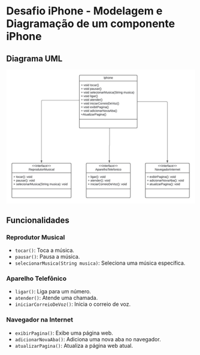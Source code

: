# Desafio iPhone - Modelagem e Diagramação de um componente iPhone 

## Diagrama UML
![Diagrama UML do iPhone](seets/DiagramaIphone.jpeg)


## Funcionalidades

### Reprodutor Musical
- `tocar()`: Toca a música.
- `pausar()`: Pausa a música.
- `selecionarMusica(String musica)`: Seleciona uma música específica.

### Aparelho Telefônico
- `ligar()`: Liga para um número.
- `atender()`: Atende uma chamada.
- `iniciarCorreioDeVoz()`: Inicia o correio de voz.

### Navegador na Internet
- `exibirPagina()`: Exibe uma página web.
- `adicionarNovaAba()`: Adiciona uma nova aba no navegador.
- `atualizarPagina()`: Atualiza a página web atual.
